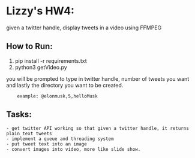 
# Lizzy's HW4:
given a twitter handle, display tweets in a video using FFMPEG


## How to Run:

1. pip install -r requirements.txt
2. python3 getVideo.py

you will be prompted to type in twitter handle, number of tweets you want and lastly the directory you want to be created.
        
        example: @elonmusk,5,helloMusk

## Tasks:
    - get twitter API working so that given a twitter handle, it returns plain text tweets
    - implement a queue and threading system
    - put tweet text into an image
    - convert images into video, more like slide show.
